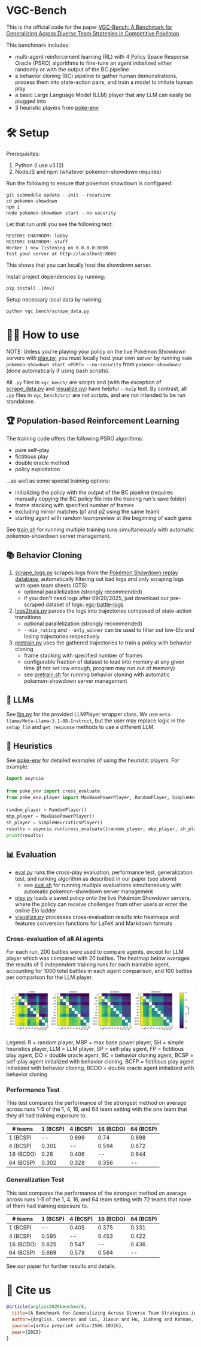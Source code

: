# VGC-Bench
This is the official code for the paper [VGC-Bench: A Benchmark for Generalizing Across Diverse Team Strategies in Competitive Pokémon](https://arxiv.org/abs/2506.10326).

This benchmark includes:
- multi-agent reinforcement learning (RL) with 4 Policy Space Response Oracle (PSRO) algorithms to fine-tune an agent initialized either randomly or with the output of the BC pipeline
- a behavior cloning (BC) pipeline to gather human demonstrations, process them into state-action pairs, and train a model to imitate human play
- a basic Large Language Model (LLM) player that any LLM can easily be plugged into
- 3 heuristic players from [poke-env](https://github.com/hsahovic/poke-env)

# 🛠️ Setup
Prerequisites:
1. Python (I use v3.12)
1. NodeJS and npm (whatever pokemon-showdown requires)

Run the following to ensure that pokemon showdown is configured:
```
git submodule update --init --recursive
cd pokemon-showdown
npm i
node pokemon-showdown start --no-security
```
Let that run until you see the following text:
```
RESTORE CHATROOM: lobby
RESTORE CHATROOM: staff
Worker 1 now listening on 0.0.0.0:8000
Test your server at http://localhost:8000
```
This shows that you can locally host the showdown server.

Install project dependencies by running:
```
pip install .[dev]
```
Setup necessary local data by running:
```
python vgc_bench/scrape_data.py
```

# 👨‍💻 How to use

NOTE: Unless you're playing your policy on the live Pokémon Showdown servers with [play.py](vgc_bench/play.py), you must locally host your own server by running `node pokemon-showdown start <PORT> --no-security` from `pokemon-showdown/` (done automatically if using bash scripts).

All `.py` files in `vgc_bench/` are scripts and (with the exception of [scrape_data.py](vgc_bench/scrape_data.py) and [visualize.py](vgc_bench/visualize.py)) have helpful `--help` text. By contrast, all `.py` files in `vgc_bench/src/` are not scripts, and are not intended to be run standalone.

## 🏆 Population-based Reinforcement Learning

The training code offers the following PSRO algorithms:
- pure self-play
- fictitious play
- double oracle method
- policy exploitation

...as well as some special training options:
- initializing the policy with the output of the BC pipeline (requires manually copying the BC policy file into the training run's save folder)
- frame stacking with specified number of frames
- excluding mirror matches (p1 and p2 using the same team)
- starting agent with random teampreview at the beginning of each game

See [train.sh](train.sh) for running multiple training runs simultaneously with automatic pokemon-showdown server management.

## 📚 Behavior Cloning

1. [scrape_logs.py](vgc_bench/scrape_logs.py) scrapes logs from the [Pokémon Showdown replay database](https://replay.pokemonshowdown.com), automatically filtering out bad logs and only scraping logs with open team sheets (OTS)
    - optional parallelization (strongly recommended)
    - if you don't need logs after 09/20/2025, just download our pre-scraped dataset of logs: [vgc-battle-logs](https://huggingface.co/datasets/cameronangliss/vgc-battle-logs)
1. [logs2trajs.py](vgc_bench/logs2trajs.py) parses the logs into trajectories composed of state-action transitions
    - optional parallelization (strongly recommended)
    - `--min_rating` and `--only_winner` can be used to filter out low-Elo and losing trajectories respectively
1. [pretrain.py](vgc_bench/pretrain.py) uses the gathered trajectories to train a policy with behavior cloning
    - frame stacking with specified number of frames
    - configurable fraction of dataset to load into memory at any given time (if not set low enough, program may run out of memory)
    - see [pretrain.sh](pretrain.sh) for running behavior cloning with automatic pokemon-showdown server management

## 🤖 LLMs

See [llm.py](vgc_bench/src/llm.py) for the provided LLMPlayer wrapper class. We use `meta-llama/Meta-Llama-3.1-8B-Instruct`, but the user may replace logic in the `setup_llm` and `get_response` methods to use a different LLM.

## 🎲 Heuristics

See [poke-env](https://github.com/hsahovic/poke-env) for detailed examples of using the heuristic players. For example:

```python
import asyncio

from poke_env import cross_evaluate
from poke_env.player import MaxBasePowerPlayer, RandomPlayer, SimpleHeuristicsPlayer

random_player = RandomPlayer()
mbp_player = MaxBasePowerPlayer()
sh_player = SimpleHeuristicsPlayer()
results = asyncio.run(cross_evaluate([random_player, mbp_player, sh_player], n_challenges=100))
print(results)
```

## 📊 Evaluation

- [eval.py](vgc_bench/eval.py) runs the cross-play evaluation, performance test, generalization test, and ranking algorithm as described in our paper (see above)
    - see [eval.sh](eval.sh) for running multiple evaluations simultaneously with automatic pokemon-showdown server management
- [play.py](vgc_bench/play.py) loads a saved policy onto the live Pokémon Showdown servers, where the policy can receive challenges from other users or enter the online Elo ladder
- [visualize.py](vgc_bench/visualize.py) processes cross-evaluation results into heatmaps and features conversion functions for LaTeX and Markdown formats

### Cross-evaluation of all AI agents

For each run, 200 battles were used to compare agents, except for LLM player which was compared with 20 battles. The heatmap below averages the results of 5 independent training runs for each trainable agent, accounting for 1000 total battles in each agent comparison, and 100 battles per comparison for the LLM player.

![figures/heatmaps_avg.png](figures/heatmaps_avg.png)

Legend: R = random player, MBP = max base power player, SH = simple heuristics player, LLM = LLM player, SP = self-play agent, FP = fictitious play agent, DO = double oracle agent, BC = behavior cloning agent, BCSP = self-play agent initialized with behavior cloning, BCFP = fictitious play agent initialized with behavior cloning, BCDO = double oracle agent initialized with behavior cloning

### Performance Test

This test compares the performance of the strongest method on average across runs 1-5 of the 1, 4, 16, and 64 team setting with the one team that they all had training exposure to.

| # teams   | 1 (BCSP) | 4 (BCSP) | 16 (BCDO) | 64 (BCSP) |
|-----------|----------|----------|-----------|-----------|
| 1 (BCSP)  | --       | 0.699    | 0.74      | 0.698     |
| 4 (BCSP)  | 0.301    | --       | 0.594     | 0.672     |
| 16 (BCDO) | 0.26     | 0.406    | --        | 0.644     |
| 64 (BCSP) | 0.302    | 0.328    | 0.356     | --        |

### Generalization Test

This test compares the performance of the strongest method on average across runs 1-5 of the 1, 4, 16, and 64 team setting with 72 teams that none of them had training exposure to.

| # teams   | 1 (BCSP) | 4 (BCSP) | 16 (BCDO) | 64 (BCSP) |
|-----------|----------|----------|-----------|-----------|
| 1 (BCSP)  | --       | 0.405    | 0.375     | 0.331     |
| 4 (BCSP)  | 0.595    | --       | 0.453     | 0.422     |
| 16 (BCDO) | 0.625    | 0.547    | --        | 0.436     |
| 64 (BCSP) | 0.669    | 0.578    | 0.564     | --        |

See our paper for further results and details.

# 📜 Cite us

```bibtex
@article{angliss2025benchmark,
  title={A Benchmark for Generalizing Across Diverse Team Strategies in Competitive Pok$\backslash$'emon},
  author={Angliss, Cameron and Cui, Jiaxun and Hu, Jiaheng and Rahman, Arrasy and Stone, Peter},
  journal={arXiv preprint arXiv:2506.10326},
  year={2025}
}
```
